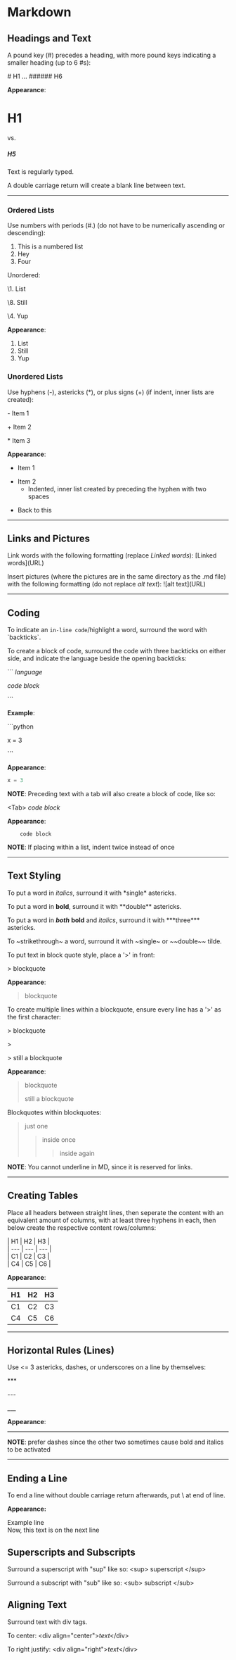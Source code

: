# Markdown

## Headings and Text
A pound key (#) precedes a heading, with more pound keys indicating a smaller heading (up to 6 #s):

\# H1 ... \###### H6

**Appearance**: 

# H1

vs.

##### H5

Text is regularly typed.

A double carriage return will create a blank line between text.

---

### Ordered Lists 
Use numbers with periods (#.) (do not have to be numerically ascending or descending):

1. This is a numbered list
2. Hey
3. Four

Unordered:

\1. List

\8. Still

\4. Yup

**Appearance**:

1. List
8. Still
4. Yup

### Unordered Lists
Use hyphens (-), astericks (\*), or  plus signs (+) (if indent, inner lists are created): 

\- Item 1

\+ Item 2

\* Item 3 

**Appearance**: 

- Item 1

+ Item 2
  - Indented, inner list created by preceding the hyphen with two spaces
* Back to this

---

## Links and Pictures
Link words with the following formatting (replace *Linked words*):
\[Linked words\]\(URL\) 

Insert pictures (where the pictures are in the same directory as the .md file) with the following formatting (do not replace *alt text*):
!\[alt text\]\(URL\)

---

## Coding
To indicate an `in-line code`/highlight a word, surround the word with \`backticks\`.

To create a block of code, surround the code with three backticks on either side, and indicate the language beside the opening backticks:

\``` *language* 

*code block* 

\```

**Example**:

\```python

x = 3   

\```

**Appearance**: 

```python
x = 3
```
**NOTE**: Preceding text with a tab will also create a block of code, like so:

\<Tab> *code block*

**Appearance**:

        code block

**NOTE**: If placing within a list, indent twice instead of once

---

## Text Styling
To put a word in *italics*, surround it with \*single\* astericks.

To put a word in **bold**, surround it with \*\*double\*\* astericks.

To put a word in ***both*** **bold** and *italics*, surround it with \*\*\*three\*\*\* astericks.

To ~strikethrough~ a word, surround it with \~single\~ or  \~\~double\~\~ tilde.

To put text in block quote style, place a '>' in front:

\> blockquote

**Appearance**:

> blockquote

To create multiple lines within a blockquote, ensure every line has a '>' as the first character:

\> blockquote

\>

\> still a blockquote

**Appearance**:

> blockquote
>
> still a blockquote

Blockquotes within blockquotes:

> just one
>> inside once
>>> inside again

**NOTE**: You cannot underline in MD, since it is reserved for links.

---

## Creating Tables
Place all headers between straight lines, then seperate the content with an equivalent amount of columns, with at least three hyphens in each, then below create the respective content rows/columns:

\| H1 \| H2 \| H3 \|\
\| --- \| --- \| --- \|\
\| C1 \| C2 \| C3 \|\
\| C4 \| C5 \| C6 \|

**Appearance**: 

| H1 | H2 | H3 |
| --- | --- | --- |
| C1 | C2 | C3 |
| C4 | C5 | C6 |

---

## Horizontal Rules (Lines)
Use <= 3 astericks, dashes, or underscores on a line by themselves:

\*\*\*

\-\-\-

\_\_\_

**Appearance**:

*** 

**NOTE**: prefer dashes since the other two sometimes cause bold and italics to be activated

---

## Ending a Line
To end a line without double carriage return afterwards, put \ at end of line.

**Appearance:**

Example line\
Now, this text is on the next line

## Superscripts and Subscripts

Surround a superscript with "sup" like so: \<sup> superscript \</sup>

Surround a subscript with "sub" like so: \<sub> subscript \</sub>

## Aligning Text

Surround text with div tags.

To center: \<div align="center">*text*\</div>

To right justify: \<div align="right">*text*\</div>
